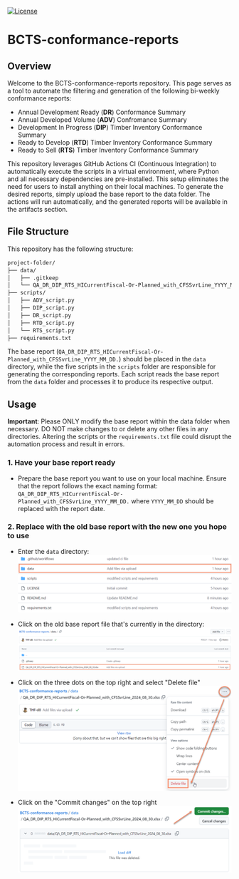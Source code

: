 [![License](https://img.shields.io/badge/License-Apache%202.0-blue.svg)](https://opensource.org/licenses/Apache-2.0)

# BCTS-conformance-reports

## Overview

Welcome to the BCTS-conformance-reports repository. This page serves as a tool to automate the filtering and generation of the following bi-weekly conformance reports: 
- Annual Development Ready (**DR**) Conformance Summary
- Annual Developed Volume (**ADV**) Confromance Summary
- Development In Progress (**DIP**) Timber Inventory Conformance Summary
- Ready to Develop (**RTD**) Timber Inventory Conformance Summary
- Ready to Sell (**RTS**) Timber Inventory Conformance Summary

This repository leverages GitHub Actions CI (Continuous Integration) to automatically execute the scripts in a virtual environment, where Python and all necessary dependencies are pre-installed. This setup eliminates the need for users to install anything on their local machines. To generate the desired reports, simply upload the base report to the data folder. The actions will run automatically, and the generated reports will be available in the artifacts section.

## File Structure

This repository has the following structure:

```bash
project-folder/
├── data/
│   ├── .gitkeep
│   └── QA_DR_DIP_RTS_HICurrentFiscal-Or-Planned_with_CFSSvrLine_YYYY_MM_DD.xlsxxlsx                        
├── scripts/                
│   ├── ADV_script.py
│   ├── DIP_script.py
│   ├── DR_script.py
│   ├── RTD_script.py
│   └── RTS_script.py
├── requirements.txt 
```

The base report (`QA_DR_DIP_RTS_HICurrentFiscal-Or-Planned_with_CFSSvrLine_YYYY_MM_DD.`) should be placed in the `data` directory, while the five scripts in the `scripts` folder are responsible for generating the corresponding reports. Each script reads the base report from the `data` folder and processes it to produce its respective output.

## Usage 

**Important**: Please ONLY modify the base report within the data folder when necessary. DO NOT make changes to or delete any other files in any directories. Altering the scripts or the `requirements.txt` file could disrupt the automation process and result in errors.

### 1. Have your base report ready 
- Prepare the base report you want to use on your local machine. Ensure that the report follows the exact naming format: `QA_DR_DIP_RTS_HICurrentFiscal-Or-Planned_with_CFSSvrLine_YYYY_MM_DD.` where `YYYY_MM_DD` should be replaced with the report date. 

### 2. Replace with the old base report with the new one you hope to use
- Enter the `data` directory: 
![](img/data_folder.png)

- Click on the old base report file that's currently in the directory:
![](img/old_base_report.png)

- Click on the three dots on the top right and select "Delete file"
![](img/three_dots.png)

- Click on the "Commit changes" on the top right
![](img/commit_deletion.png)